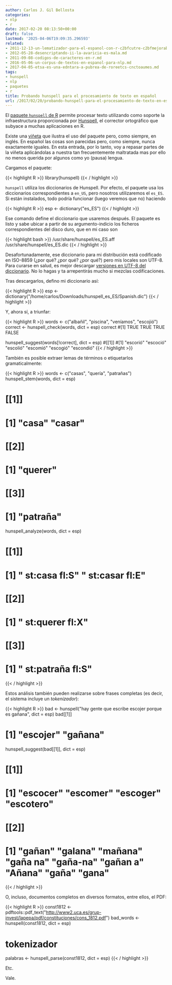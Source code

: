 ```yaml
---
author: Carlos J. Gil Bellosta
categories:
- nlp
- r
date: 2017-02-20 08:13:50+00:00
draft: false
lastmod: '2025-04-06T19:09:35.296593'
related:
- 2011-12-13-un-lematizador-para-el-espanol-con-r-c2bfcutre-c2bfmejorable.md
- 2012-05-28-desencriptando-ii-la-avaricia-es-mala.md
- 2011-09-08-codigos-de-caracteres-en-r.md
- 2016-05-06-un-corpus-de-textos-en-espanol-para-nlp.md
- 2017-04-05-etsa-es-una-edntara-a-pubrea-de-roreetcs-cnctoaumes.md
tags:
- hunspell
- nlp
- paquetes
- r
title: Probando hunspell para el procesamiento de texto en español
url: /2017/02/20/probando-hunspell-para-el-procesamiento-de-texto-en-espanol/
---
```


El [paquete `hunspell` de R](https://cran.r-project.org/package=hunspell) permite procesar texto utilizando como soporte la infraestructura proporcionada por [Hunspell](http://hunspell.github.io/), el corrector ortográfico que subyace a muchas aplicaciones en R.

Existe una [viñeta](https://cloud.r-project.org/web/packages/hunspell/vignettes/intro.html) que ilustra el uso del paquete pero, como siempre, en inglés. En español las cosas son parecidas pero, como siempre, nunca exactamente iguales. En esta entrada, por lo tanto, voy a repasar partes de la viñeta aplicándolas a nuestra tan frecuentemente maltratada mas por ello no menos querida por algunos como yo (pausa) lengua.

Cargamos el paquete:

{{< highlight R >}}
library(hunspell)
{{< / highlight >}}

`hunspell` utiliza los diccionarios de Hunspell. Por efecto, el paquete usa los diccionarios correspondientes a `en_US`, pero nosotros utilizaremos el `es_ES`. Si están instalados, todo podría funcionar (luego veremos que  no) haciendo

{{< highlight R >}}
esp <- dictionary("es_ES")
{{< / highlight >}}

Ese comando define el diccionario que usaremos después. El paquete es listo y sabe ubicar a partir de su argumento-indicio los ficheros correspondientes del disco duro, que en mi caso son

{{< highlight bash >}}
/usr/share/hunspell/es_ES.aff
/usr/share/hunspell/es_ES.dic
{{< / highlight >}}

Desafortunadamente, ese diccionario para mi distribución está codificado en ISO-8859 (¿por qué? ¿por qué? ¿por qué?) pero mis locales son UTF-8. Para curarse en salud, es mejor descargar [versiones en UTF-8 del diccionario](https://github.com/titoBouzout/Dictionaries). No lo hagas y ta arrepentirás mucho si mezclas codificaciones.

Tras descargarlos, defino mi diccionario así:

{{< highlight R >}}
esp <- dictionary("/home/carlos/Downloads/hunspell_es_ES/Spanish.dic")
{{< / highlight >}}

Y, ahora sí, a triunfar:

{{< highlight R >}}
words <- c("albañil", "piscina", "veníamos", "escojió")
correct <- hunspell_check(words, dict = esp)
correct
#[1]  TRUE  TRUE  TRUE FALSE

hunspell_suggest(words[!correct], dict = esp)
#[[1]]
#[1] "escorió"  "escoció"  "escolió"  "escomió"  "escogió"  "escondió"
{{< / highlight >}}

También es posible extraer lemas de términos o etiquetarlos gramaticalmente:

{{< highlight R >}}
words <- c("casas", "quería", "patrañas")
hunspell_stem(words, dict = esp)
# [[1]]
# [1] "casa"  "casar"
#
# [[2]]
# [1] "querer"
#
# [[3]]
# [1] "patraña"

hunspell_analyze(words, dict = esp)
# [[1]]
# [1] " st:casa fl:S"  " st:casar fl:E"
#
# [[2]]
# [1] " st:querer fl:X"
#
# [[3]]
# [1] " st:patraña fl:S"
{{< / highlight >}}

Estos análisis también pueden realizarse sobre frases completas (es decir, el sistema incluye un _tokenizador_):

{{< highlight R >}}
bad <- hunspell("hay gente que escribe escojer porque es gañana", dict = esp)
bad[[1]]
# [1] "escojer" "gañana"

hunspell_suggest(bad[[1]], dict = esp)
# [[1]]
# [1] "escocer"  "escomer"  "escoger"  "escotero"
#
# [[2]]
# [1] "gañan"   "galana"  "mañana"  "gaña na" "gaña-na" "gañan a" "Añana"   "gaña"    "gana"
{{< / highlight >}}

O, incluso, documentos completos en diversos formatos, entre ellos, el PDF:

{{< highlight R >}}
const1812 <- pdftools::pdf_text("http://www2.uca.es/grup-invest/lapepa/pdf/constituciones/cons_1812.pdf")
bad_words <- hunspell(const1812, dict = esp)
# tokenizador
palabras  <- hunspell_parse(const1812, dict = esp)
{{< / highlight >}}

Etc.

Vale.
